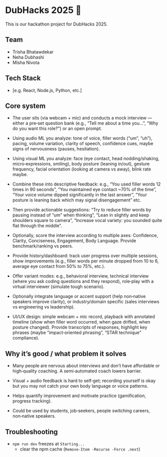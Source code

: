 # DubHacks 2025 🚀

This is our hackathon project for DubHacks 2025.  
## Team
- Trisha Bhatawdekar
- Neha Dubhashi
- Misha Nivota

## Tech Stack
- [e.g. React, Node.js, Python, etc.]

## Core system

- The user sits (via webcam + mic) and conducts a mock interview — either a pre‑set question bank (e.g., “Tell me about a time you…”, “Why do you want this role?”) or an open prompt.

- Using audio ML you analyze: tone of voice, filler words (“um”, “uh”), pacing, volume variation, clarity of speech, confidence cues, maybe signs of nervousness (pauses, hesitation).

- Using visual ML you analyze: face (eye contact, head nodding/shaking, micro‑expressions, smiling), body posture (leaning in/out), gesture frequency, facial orientation (looking at camera vs away), blink rate maybe.

- Combine these into descriptive feedback: e.g., “You used filler words 12 times in 90 seconds”, “You maintained eye contact ~70% of the time”, “Your voice volume dipped significantly in the last answer”, “Your posture is leaning back which may signal disengagement” etc.

- Then provide actionable suggestions: “Try to reduce filler words by pausing instead of “um” when thinking”, “Lean in slightly and keep shoulders square to camera”, “Increase vocal variety: you sounded quite flat through the middle”.

- Optionally, score the interview according to multiple axes: Confidence, Clarity, Conciseness, Engagement, Body Language. Provide benchmark/ranking vs peers.

- Provide history/dashboard: track user progress over multiple sessions, show improvements (e.g., filler words per minute dropped from 10 to 6, average eye contact from 50% to 75%, etc.).

- Offer variant modes: e.g., behavioral interview, technical interview (where you ask coding questions and they respond), role‑play with a virtual interviewer (simulate tough scenario).

- Optionally integrate language or accent support (help non‑native speakers improve clarity), or industry/domain specific (sales interviews vs engineering vs leadership).

- UI/UX design: simple webcam + mic record, playback with annotated timeline (show when filler word occurred, when gaze drifted, when posture changed). Provide transcripts of responses, highlight key phrases (maybe “impact‑oriented phrasing”, “STAR technique” compliance).


## Why it’s good / what problem it solves

- Many people are nervous about interviews and don’t have affordable or high‑quality coaching. A semi‑automated coach lowers barrier.

- Visual + audio feedback is hard to self‑get; recording yourself is okay but you may not catch your own body language or voice patterns.

- Helps quantify improvement and motivate practice (gamification, progress tracking).

- Could be used by students, job‑seekers, people switching careers, non‑native speakers.


## Troubleshooting
  - ```npm run dev``` freezes at ```Starting...```
    - clear the npm cache (```Remove-Item -Recurse -Force .next```)